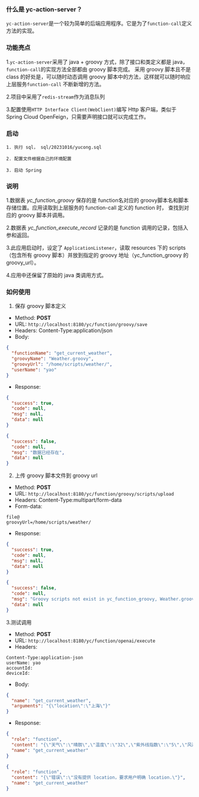 ### 什么是 yc-action-server？

`yc-action-server`是一个较为简单的后端应用程序。它是为了`function-call`定义方法的实现。

### 功能亮点

1.`yc-action-server`采用了 java + groovy 方式，除了接口和类定义都是 java，`function-call`的实现方法全部都由 groovy 脚本完成。
采用 groovy 脚本且不是 class 的好处是，可以随时动态调用 groovy 脚本中的方法，这样就可以随时响应上层服务`function-call`
不断新增的方法。

2.项目中采用了`redis-stream`作为消息队列

3.配置使用`HTTP Interface Client(WebClient)`编写 Http 客户端，类似于 Spring Cloud OpenFeign，只需要声明接口就可以完成工作。

### 启动

```
1. 执行 sql， sql/20231016/yucong.sql

2. 配置文件根据自己的环境配置

3. 启动 Spring
```

### 说明

1.数据表 *yc_function_groovy* 保存的是 function名对应的 groovy脚本名和脚本存储位置。应用读取到上层服务的 function-call
定义的 function 时，
查找到对应的 groovy 脚本并调用。

2.数据表 *yc_function_execute_record* 记录的是 function 调用的记录，包括入参和返回。

3.此应用启动时，设定了 `ApplicationListener`，读取 resources 下的 scripts（包含所有 groovy 脚本）并放到指定的 groovy
地址（yc_function_groovy 的 groovy_url）。

4.应用中还保留了原始的 java 类调用方式。

### 如何使用

1. 保存 groovy 脚本定义

- Method: **POST**
- URL: ```http://localhost:8180/yc/function/groovy/save```
- Headers: Content-Type:application/json
- Body:

```json
{
  "functionName": "get_current_weather",
  "groovyName": "Weather.groovy",
  "groovyUrl": "/home/scripts/weather/",
  "userName": "yao"
}
```

- Response:

```json
{
  "success": true,
  "code": null,
  "msg": null,
  "data": null
}
```

```json
{
  "success": false,
  "code": null,
  "msg": "数据已经存在",
  "data": null
}
```

2. 上传 groovy 脚本文件到 groovy url

- Method: **POST**
- URL: ```http://localhost:8180/yc/function/groovy/scripts/upload```
- Headers: Content-Type:multipart/form-data
- Form-data:

```
file@
groovyUrl=/home/scripts/weather/
```

- Response:

```json
{
  "success": true,
  "code": null,
  "msg": null,
  "data": null
}
```

```json
{
  "success": false,
  "code": null,
  "msg": "Groovy scripts not exist in yc_function_groovy, Weather.groovy",
  "data": null
}
```

3.测试调用

- Method: **POST**
- URL: ```http://localhost:8180/yc/function/openai/execute```
- Headers:

```
Content-Type:application-json
userName: yao
accountId:
deviceId:
```

- Body:

```json
{
  "name": "get_current_weather",
  "arguments": "{\"location\":\"上海\"}"
}
```

- Response:

```json
{
  "role": "function",
  "content": "{\"天气\":\"晴朗\",\"温度\":\"32\",\"紫外线指数\":\"5\",\"风速\":\"5m/s\",\"空气质量指数\":\"30\",\"location\":\"上海\"}",
  "name": "get_current_weather"
}
```

```json
{
  "role": "function",
  "content": "{\"错误\":\"没有提供 location，要求用户明确 location.\"}",
  "name": "get_current_weather"
}
```